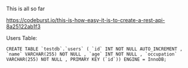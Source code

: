 This is all so far

https://codeburst.io/this-is-how-easy-it-is-to-create-a-rest-api-8a25122ab1f3


Users Table:

````mysql
CREATE TABLE `testdb`.`users` ( `id` INT NOT NULL AUTO_INCREMENT , `name` VARCHAR(255) NOT NULL , `age` INT NOT NULL , `occupation` VARCHAR(255) NOT NULL , PRIMARY KEY (`id`)) ENGINE = InnoDB;
````